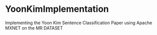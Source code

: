 # YoonKimImplementation
Implementing the Yoon Kim Sentence Classification Paper using Apache MXNET on the MR DATASET
